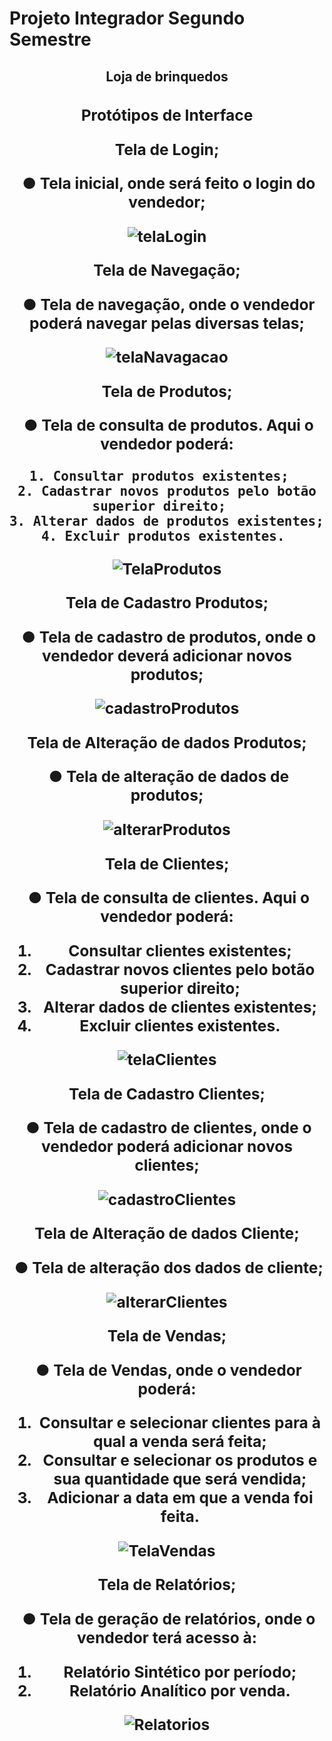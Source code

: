 # Projeto Integrador Segundo Semestre

<h2 align=center> Loja de brinquedos <h2\>



<h3> Protótipos de Interface

Tela de Login;    

​	● Tela inicial, onde será feito o login do vendedor; 



![telaLogin](https://github.com/AndrewPolengolas/Projeto-Integrador-Segundo-Semestre/blob/main/documentation/telaLogin.png)



Tela de Navegação; 

​	● Tela de navegação, onde o vendedor poderá navegar pelas diversas telas; 

![telaNavagacao](https://github.com/AndrewPolengolas/Projeto-Integrador-Segundo-Semestre/blob/main/documentation/telaNavagacao.png)



Tela de Produtos; 

​	● Tela de consulta de produtos. Aqui o vendedor poderá:  

 	1. Consultar produtos existentes;  
 	2. Cadastrar novos produtos pelo botão superior direito;  
 	3. Alterar dados de produtos existentes;  
 	4. Excluir produtos existentes. 

![TelaProdutos](https://github.com/AndrewPolengolas/Projeto-Integrador-Segundo-Semestre/blob/main/documentation/TelaProdutos.png)



Tela de Cadastro Produtos; 

​	● Tela de cadastro de produtos, onde o vendedor deverá adicionar novos produtos; 

![cadastroProdutos](https://github.com/AndrewPolengolas/Projeto-Integrador-Segundo-Semestre/blob/main/documentation/cadastroProdutos.png)



Tela de Alteração de dados Produtos; 

​	● Tela de alteração de dados de produtos; 

![alterarProdutos](https://github.com/AndrewPolengolas/Projeto-Integrador-Segundo-Semestre/blob/main/documentation/alterarProdutos.png)



Tela de Clientes; 

​	● Tela de consulta de clientes. Aqui o vendedor poderá:  

1. Consultar clientes existentes;  
2. Cadastrar novos clientes pelo botão superior direito;  
3. Alterar dados de clientes existentes;  
4. Excluir clientes existentes. 

![telaClientes](https://github.com/AndrewPolengolas/Projeto-Integrador-Segundo-Semestre/blob/main/documentation/telaClientes.png)



Tela de Cadastro Clientes; 

​	● Tela de cadastro de clientes, onde o vendedor poderá adicionar novos clientes; 

![cadastroClientes](https://github.com/AndrewPolengolas/Projeto-Integrador-Segundo-Semestre/blob/main/documentation/cadastroClientes.png)



Tela de Alteração de dados Cliente; 

​	● Tela de alteração dos dados de cliente; 

![alterarClientes](https://github.com/AndrewPolengolas/Projeto-Integrador-Segundo-Semestre/blob/main/documentation/alterarClientes.png)



Tela de Vendas; 

​	● Tela de Vendas, onde o vendedor poderá:  

1. Consultar e selecionar clientes para à qual a venda será feita;  
2. Consultar e selecionar os produtos e sua quantidade que será vendida; 
3.  Adicionar a data em que a venda foi feita. 



![TelaVendas](https://github.com/AndrewPolengolas/Projeto-Integrador-Segundo-Semestre/blob/main/documentation/TelaVendas.png)



Tela de Relatórios; 

​	● Tela de geração de relatórios, onde o vendedor terá acesso à:  

1. Relatório Sintético por período;  
2. Relatório Analítico por venda.

![Relatorios](https://github.com/AndrewPolengolas/Projeto-Integrador-Segundo-Semestre/blob/main/documentation/Relatorios.png)
